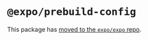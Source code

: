 # `@expo/prebuild-config`

This package has [moved to the `expo/expo` repo](https://github.com/expo/expo/tree/main/packages/%40expo/prebuild-config).
